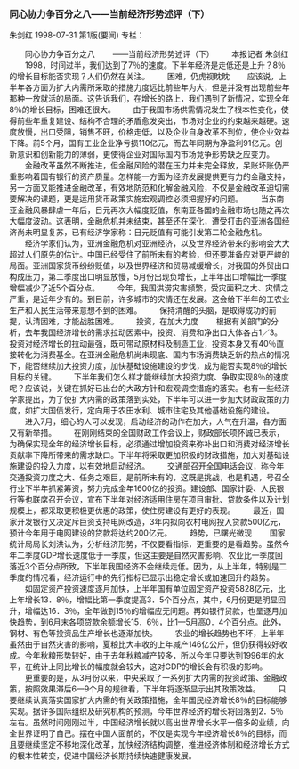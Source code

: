 ### 同心协力争百分之八——当前经济形势述评（下）
朱剑红
1998-07-31
第1版(要闻)
专栏：

　　同心协力争百分之八
　　——当前经济形势述评（下）
　　本报记者  朱剑红
　　1998，时间过半，我们达到了7％的速度。下半年经济是走低还是上升？8％的增长目标能否实现？人们仍然在关注。
　　困难，仍虎视眈眈
　　应该说，上半年各方面为扩大内需所采取的措施力度远比前些年为大，但是并没有出现前些年那种一放就活的局面。这告诉我们，在增长的路上，我们遇到了新情况，实现全年8％的增长目标，困难还很大。
　　由于我国市场供需情况发生了根本性变化，使得前些年重复建设、结构不合理的矛盾愈发突出，市场对企业的约束越来越硬。速度放慢，出口受阻，销售不旺，价格走低，以及企业自身改革不到位，使企业效益下降。前5个月，国有工业企业净亏损110亿元，而去年同期为净盈利91亿元。创新意识和创新能力的薄弱，更使得企业对国际国内市场竞争形势缺乏应变力。
　　金融改革虽然不断推进，但金融风险的潜在压力并未完全释放，呆账坏账仍严重影响着国有银行的资产质量。怎样能一方面为经济发展提供更有力的金融支持，另一方面又能推进金融改革，有效地防范和化解金融风险，不仅是金融改革迫切需要解决的课题，更是运用货币政策实施宏观调控必须把握好的问题。
　　当东南亚金融风暴肆虐一年后，日元再次大幅度贬值，东南亚各国的金融市场也随之再次大幅度波动。这表明，金融危机并未结束，甚至还在深化，遭受打击的亚洲各国经济尚未明显复苏，已有经济学家称：日元贬值有可能引发第二轮金融危机。
　　经济学家们认为，亚洲金融危机对亚洲经济，以及世界经济带来的影响会大大超过人们原先的估计。中国已经受住了前所未有的考验，但还要准备应对更严峻的局面。亚洲国家货币纷纷贬值，以及世界经济和贸易减缓增长，对我国的外贸出口构成压力，第二季度出口明显放慢，5月份出现负增长，上半年出口增幅比一季度增幅减少了近5个百分点。
　　今年，我国洪涝灾害频繁，受灾面积之大、灾情之严重，是近年少有的。到目前，许多城市的灾情还在发展。这会给下半年的工农业生产和人民生活带来意想不到的困难。
　　保持清醒的头脑，是取得成功的前提，认清困难，才能战胜困难。
　　投资，在加大力度
　　根据有关部门的分析，去年我国经济增长的需求拉动因素中，投资、消费和净出口大体各占1／3。投资对经济增长的拉动最强，既可带动原材料及制造工业，投资本身又有40％直接转化为消费基金。在亚洲金融危机尚未现底、国内市场消费缺乏新的热点的情况下，能否继续加大投资力度，加快基础设施建设的步伐，成为能否实现8％的增长目标的关键。
　　下半年我们怎么样才能继续加大投资力度、争取实现8％的速度呢？应该说，关键在抓好已出台的大政方针和宏观调控措施的落实。也有一些经济学家提出，为了使扩大内需的政策落到实处，下半年可以进一步加大财政政策的力度，如扩大国债发行，定向用于农田水利、城市住宅及其他基础设施的建设。
　　进入7月，细心的人可以发现，启动经济的动作在加大，人气在升温，各方面又有新举措。
　　在刚刚结束的全国财政工作会议上，财政部长项怀诚已表示，为确保实现全年的经济增长目标，必须通过增加投资来弥补出口和消费对经济增长贡献率下降所带来的需求缺口。下半年将采取更加积极的财政措施，加大对基础设施建设的投入力度，以有效地启动经济。
　　交通部召开全国电话会议，称今年交通投资力度之大、任务之艰巨，是前所未有的，这既是挑战，也是机遇，号召全行业下半年抓紧筹资，努力完成全年1600亿的投资。建设部、国家计委、人民银行等也联席召开会议，宣布下半年对经济适用住房在项目审批、贷款条件以及计划规模上，都采取更积极更优惠的政策，使住房建设有更好的表现。
　　最近，国家开发银行又决定斥巨资支持电网改造，3年内拟向农村电网投入贷款500亿元，预计今年用于电网建设的贷款将达约200亿元。
　　趋势，已曙光微现
　　国家统计局局长刘洪认为，分析经济形势，不仅要看指标，更重要的是看趋势。虽然今年二季度GDP增长速度低于一季度，但这主要是自然灾害影响、农业比一季度回落近3个百分点所致，下半年我国经济不会继续走低。因为，从上半年，特别是二季度的情况看，经济运行中的先行指标已显示出稳定增长或加速回升的趋势。
　　如固定资产投资速度逐月加快，上半年国有单位固定资产投资5828亿元，比上年增长13．8％，增幅比第一季度提高3．5个百分点，其中，6月份更是明显回升，增幅达16．3％，全年做到15％的增幅应无问题。再如银行贷款，也呈逐月加快趋势，到6月末各项贷款余额增长15．6％，比1—5月高0．4个百分点。此外，钢材、有色等投资品生产增长也逐渐加快。
　　农业的增长趋势也不坏，上半年虽然由于自然灾害的影响，夏粮比大丰收的上年减产146亿公斤，但仍获得较好收成。今年秋粮形势较好，由于去年秋粮减产较多，所以今年只要达到1996年的水平，在统计上同比增长的幅度就会较大，这对GDP的增长会有积极的影响。
　　更重要的是，从3月份以来，中央采取了一系列扩大内需的投资政策、金融政策，按照效果滞后6—9个月的规律看，下半年将逐渐显示出其政策效益。
　　只要继续认真落实国家扩大内需的有关政策措施，全年国民经济增长8％的目标能够实现。据许多国际组织及研究机构的预测，今年世界经济的增长将回落到2．5％左右。虽然时间刚刚过半，中国经济增长就以高出世界增长水平一倍多的业绩，向全世界证明了自己。摆在中国人面前的，不仅是实现今年经济增长8％的目标，而且要继续坚定不移地深化改革，加快经济结构调整，推进经济体制和经济增长方式的根本性转变，促进中国经济长期持续快速健康发展。
